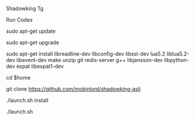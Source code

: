 Shadowking Tg


Run Codes

sudo apt-get update


sudo apt-get upgrade


sudo apt-get install libreadline-dev libconfig-dev libssl-dev lua5.2 liblua5.2-dev libevent-dev make unzip git redis-server g++ libjansson-dev libpython-dev expat libexpat1-dev


cd $home

git clone https://github.com/mobinlord/shadowking-asli

./launch.sh install

./launch.sh
